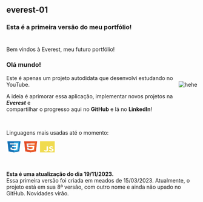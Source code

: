 ## everest-01
<h3>Esta é a primeira versão do meu portfólio!</h3>

#

Bem vindos à Everest, meu futuro portfólio!<br>
<div style="display: inline_block">
  <h3>Olá mundo!</h3> Este é apenas um projeto autodidata que desenvolvi estudando no YouTube. </h3>

  <img align="right" alt="hehe" height="200" src="https://github.com/HGSGarske/imagens/blob/main/shigari.jpeg">

  <p>A ideia é aprimorar essa aplicação, implementar novos projetos na <strong><i>Everest</i></strong> e <br>
  compartilhar o progresso aqui no <strong>GitHub</strong> e lá no <strong>LinkedIn</strong>!</p> <br>
  <p>Linguagens mais usadas até o momento:</p>
<div style="display: inline_block">
  <img align="center" alt="garsk-css" height="30" width="40" src="https://raw.githubusercontent.com/devicons/devicon/master/icons/css3/css3-original.svg">
  <img align="center" alt="garsk-html" height="30" width="40" src="https://raw.githubusercontent.com/devicons/devicon/master/icons/html5/html5-original.svg"> 
  <img align="center" alt="garsk-js" height="30" width="40" src="https://raw.githubusercontent.com/devicons/devicon/master/icons/javascript/javascript-plain.svg">
</div> <br><br>
  <p><strong>Esta é uma atualização do dia 19/11/2023.</strong><br> Essa primeira versão foi criada em meados de 15/03/2023. Atualmente, o projeto está em sua 8ª versão, com outro nome e ainda não upado no GitHub. Novidades virão.</p>
</div>


